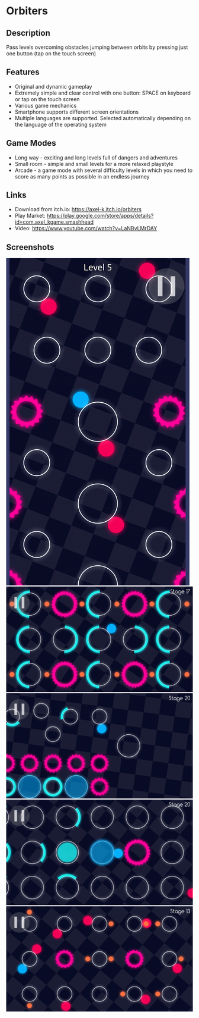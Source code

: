 # Orbiters
## Description

Pass levels overcoming obstacles jumping between orbits by pressing just one button (tap on the touch screen)
## Features
- Original and dynamic gameplay
- Extremely simple and clear control with one button: SPACE on keyboard or tap on the touch screen
- Various game mechanics
- Smartphone supports different screen orientations
- Multiple languages are supported. Selected automatically depending on the language of the operating system

## Game Modes
- Long way - exciting and long levels full of dangers and adventures
- Small room - simple and small levels for a more relaxed playstyle
- Arcade - a game mode with several difficulty levels in which you need to score as many points as possible in an endless journey

## Links

- Download from itch.io: https://axel-k.itch.io/orbiters
- Play Market: https://play.google.com/store/apps/details?id=com.axel_kgame.smashhead
- Video: https://www.youtube.com/watch?v=LaNBvLMrDAY

## Screenshots

![image](screenshot5.png?raw=true)
![image](screenshot1.png?raw=true)
![image](screenshot2.png?raw=true)
![image](screenshot3.png?raw=true)
![image](screenshot4.png?raw=true)
